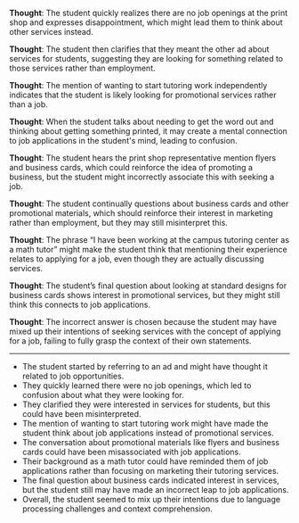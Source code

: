 **Thought**: The student quickly realizes there are no job openings at the print shop and expresses disappointment, which might lead them to think about other services instead.

**Thought**: The student then clarifies that they meant the other ad about services for students, suggesting they are looking for something related to those services rather than employment.

**Thought**: The mention of wanting to start tutoring work independently indicates that the student is likely looking for promotional services rather than a job.

**Thought**: When the student talks about needing to get the word out and thinking about getting something printed, it may create a mental connection to job applications in the student's mind, leading to confusion.

**Thought**: The student hears the print shop representative mention flyers and business cards, which could reinforce the idea of promoting a business, but the student might incorrectly associate this with seeking a job.

**Thought**: The student continually questions about business cards and other promotional materials, which should reinforce their interest in marketing rather than employment, but they may still misinterpret this.

**Thought**: The phrase “I have been working at the campus tutoring center as a math tutor” might make the student think that mentioning their experience relates to applying for a job, even though they are actually discussing services.

**Thought**: The student’s final question about looking at standard designs for business cards shows interest in promotional services, but they might still think this connects to job applications.

**Thought**: The incorrect answer is chosen because the student may have mixed up their intentions of seeking services with the concept of applying for a job, failing to fully grasp the context of their own statements.

---

- The student started by referring to an ad and might have thought it related to job opportunities.
- They quickly learned there were no job openings, which led to confusion about what they were looking for.
- They clarified they were interested in services for students, but this could have been misinterpreted.
- The mention of wanting to start tutoring work might have made the student think about job applications instead of promotional services.
- The conversation about promotional materials like flyers and business cards could have been misassociated with job applications.
- Their background as a math tutor could have reminded them of job applications rather than focusing on marketing their tutoring services.
- The final question about business cards indicated interest in services, but the student still may have made an incorrect leap to job applications.
- Overall, the student seemed to mix up their intentions due to language processing challenges and context comprehension.